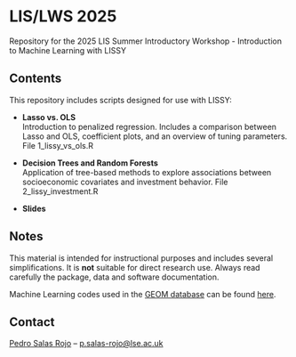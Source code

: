 # LIS/LWS 2025  
Repository for the 2025 LIS Summer Introductory Workshop - 
Introduction to Machine Learning with LISSY

## Contents  
This repository includes scripts designed for use with LISSY:

- **Lasso vs. OLS**  
  Introduction to penalized regression. Includes a comparison between Lasso and OLS, coefficient plots, and an overview of tuning parameters. File 1_lissy_vs_ols.R

- **Decision Trees and Random Forests**  
  Application of tree-based methods to explore associations between socioeconomic covariates and investment behavior.  File 2_lissy_investment.R

- **Slides**

## Notes  
This material is intended for instructional purposes and includes several simplifications. It is **not** suitable for direct research use. Always read carefully the package, data and software documentation.

Machine Learning codes used in the [GEOM database](https://geom.ecineq.org/) can be found [here](https://github.com/pedrosalasrojo/GEOM).

## Contact  
[Pedro Salas Rojo](https://www.pedrosalasrojo.com/) – [p.salas-rojo@lse.ac.uk](mailto:p.salas-rojo@lse.ac.uk)

